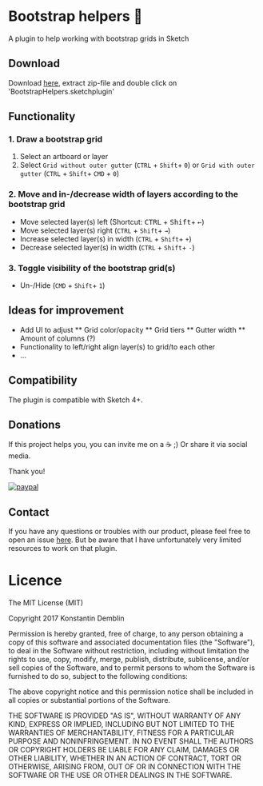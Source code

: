 # Bootstrap helpers :gem:
A plugin to help working with bootstrap grids in Sketch

## Download
Download [here](https://github.com/konki-vienna/sketch-bootstrap-helpers/tree/master/versions), extract zip-file and double click on 'BootstrapHelpers.sketchplugin'

## Functionality

### 1. Draw a bootstrap grid
1. Select an artboard or layer
2. Select `Grid without outer gutter` (`CTRL` + `Shift`+ `0`) or `Grid with outer gutter` (`CTRL` + `Shift`+ `CMD` + `0`)  

### 2. Move and in-/decrease width of layers according to the bootstrap grid
* Move selected layer(s) left (Shortcut: <kbd>CTRL</kbd> + <kbd>Shift</kbd>+ <kbd>←</kbd>)
* Move selected layer(s) right (`CTRL` + `Shift`+ `→`)
* Increase selected layer(s) in width (`CTRL` + `Shift`+ `+`)
* Decrease selected layer(s) in width (`CTRL` + `Shift`+ `-`)

### 3. Toggle visibility of the bootstrap grid(s)
* Un-/Hide (`CMD` + `Shift`+ `1`)

## Ideas for improvement
* Add UI to adjust
** Grid color/opacity
** Grid tiers
** Gutter width
** Amount of columns (?)
* Functionality to left/right align layer(s) to grid/to each other
* ...

## Compatibility
The plugin is compatible with Sketch 4+.

## Donations
If this project helps you, you can invite me on a :coffee: ;) Or share it via social media.

Thank you!

[![paypal](https://www.paypalobjects.com/en_GB/i/btn/btn_donate_SM.gif)](https://www.paypal.com/cgi-bin/webscr?cmd=_s-xclick&hosted_button_id=L85KKXEFFH6HE)

## Contact
If you have any questions or troubles with our product, please feel free to open an issue [here](https://github.com/konki-vienna/sketch-bootstrap-helpers/issues).
But be aware that I have unfortunately very limited resources to work on that plugin.


# Licence
The MIT License (MIT)

Copyright 2017 Konstantin Demblin

Permission is hereby granted, free of charge, to any person obtaining a copy of this software and associated documentation files (the "Software"), to deal in the Software without restriction, including without limitation the rights to use, copy, modify, merge, publish, distribute, sublicense, and/or sell copies of the Software, and to permit persons to whom the Software is furnished to do so, subject to the following conditions:

The above copyright notice and this permission notice shall be included in all copies or substantial portions of the Software.

THE SOFTWARE IS PROVIDED "AS IS", WITHOUT WARRANTY OF ANY KIND, EXPRESS OR IMPLIED, INCLUDING BUT NOT LIMITED TO THE WARRANTIES OF MERCHANTABILITY, FITNESS FOR A PARTICULAR PURPOSE AND NONINFRINGEMENT. IN NO EVENT SHALL THE AUTHORS OR COPYRIGHT HOLDERS BE LIABLE FOR ANY CLAIM, DAMAGES OR OTHER LIABILITY, WHETHER IN AN ACTION OF CONTRACT, TORT OR OTHERWISE, ARISING FROM, OUT OF OR IN CONNECTION WITH THE SOFTWARE OR THE USE OR OTHER DEALINGS IN THE SOFTWARE.
